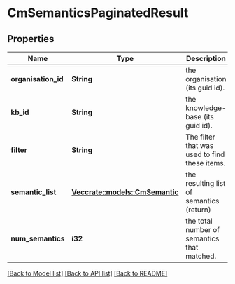 # CmSemanticsPaginatedResult

## Properties

Name | Type | Description | Notes
------------ | ------------- | ------------- | -------------
**organisation_id** | **String** | the organisation (its guid id). | 
**kb_id** | **String** | the knowledge-base (its guid id). | 
**filter** | **String** | The filter that was used to find these items. | 
**semantic_list** | [**Vec<crate::models::CmSemantic>**](CMSemantic.md) | the resulting list of semantics (return) | 
**num_semantics** | **i32** | the total number of semantics that matched. | 

[[Back to Model list]](../README.md#documentation-for-models) [[Back to API list]](../README.md#documentation-for-api-endpoints) [[Back to README]](../README.md)


